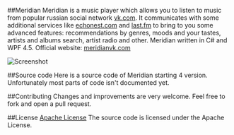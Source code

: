 ##Meridian
Meridian is a music player which allows you to listen to music from popular russian social network [vk.com](https://vk.com). It communicates with some additional services like [echonest.com](http://the.echonest.com) and [last.fm](http://last.fm) to bring to you some advanced features: recommendations by genres, moods and your tastes, artists and albums search, artist radio and other. Meridian written in C# and WPF 4.5.
Official website: [meridianvk.com](http://meridianvk.com)

![Screenshot](http://meridianvk.com/Content/img/index/m5.png)

##Source code
Here is a source code of Meridian starting 4 version.
Unfortunately most parts of code isn't documented yet.

##Contributing
Changes and improvements are very welcome. Feel free to fork and open a pull request.

##License
[Apache License](LICENSE.txt)
The source code is licensed under the Apache License.
